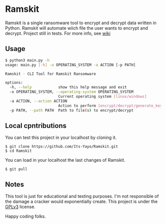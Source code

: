 # Ramskit
Ramskit is a single ransomware tool to encrypt and decrypt data written in Python. Ramskit will automate wiich file the user wants to encrypt and decrypt. Project still in tests. For more info, see [wiki](https://its-yayo.github.io/ramskit)

## Usage

```bash
$ python3 main.py -h
usage: main.py [-h] -o OPERATING_SYSTEM -a ACTION [-p PATH]

Ramskit - CLI Tool for Ramskit Ransomware

options:
  -h, --help            show this help message and exit
  -o OPERATING_SYSTEM, --operating-system OPERATING_SYSTEM
                        Current operating system [linux/windows]
  -a ACTION, --action ACTION
                        Action to perform [encrypt/decrypt/generate_key]
  -p PATH, --path PATH  Path to file(s) to encrypt/decrypt
```

## Local cpntributions
You can test this project in your localhost by cloning it. 
```
$ git clone https://github.com/Its-Yayo/Ramskit.git
$ cd Ramskit
```

You can load in your localhost the last changes of Ramskit.
```
$ git pull
```

## Notes
This tool is just for educational and testing purposes. I'm not responsible of the damage a cracker would exponentially create. This project is under the [GPLv3](https://www.gnu.org/licenses/gpl-3.0.html) license.  


Happy coding folks. 
